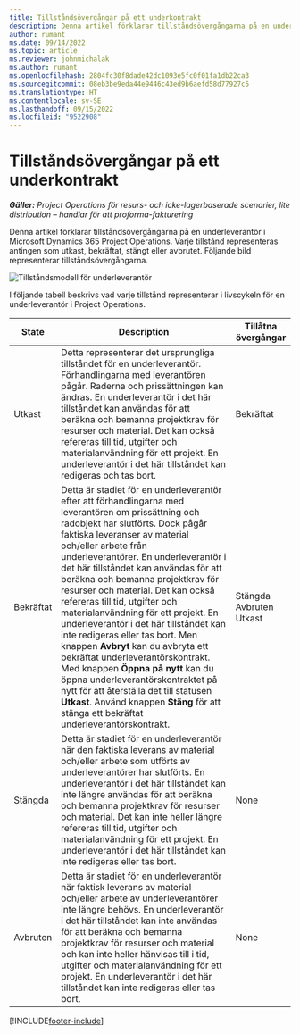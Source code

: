 ```yaml
---
title: Tillståndsövergångar på ett underkontrakt
description: Denna artikel förklarar tillståndsövergångarna på en underleverantör i Microsoft Dynamics 365 Project Operations allteftersom underleverantör skapas, körs och stängs.
author: rumant
ms.date: 09/14/2022
ms.topic: article
ms.reviewer: johnmichalak
ms.author: rumant
ms.openlocfilehash: 2804fc30f8dade42dc1093e5fc0f01fa1db22ca3
ms.sourcegitcommit: 08eb3be9eda44e9446c43ed9b6aefd58d77927c5
ms.translationtype: HT
ms.contentlocale: sv-SE
ms.lasthandoff: 09/15/2022
ms.locfileid: "9522908"
---
```

# <a name="state-transitions-on-a-subcontract"></a>Tillståndsövergångar på ett underkontrakt 

_**Gäller:** Project Operations för resurs- och icke-lagerbaserade scenarier, lite distribution – handlar för att proforma-fakturering_

Denna artikel förklarar tillståndsövergångarna på en underleverantör i Microsoft Dynamics 365 Project Operations. Varje tillstånd representeras antingen som utkast, bekräftat, stängt eller avbrutet. Följande bild representerar tillståndsövergångarna.

![Tillståndsmodell för underleverantör](../media/SubconStates.png)  

I följande tabell beskrivs vad varje tillstånd representerar i livscykeln för en underleverantör i Project Operations.

| State | Description | Tillåtna övergångar |
| --- | --- | --- |
| Utkast | Detta representerar det ursprungliga tillståndet för en underleverantör. Förhandlingarna med leverantören pågår. Raderna och prissättningen kan ändras. En underleverantör i det här tillståndet kan användas för att beräkna och bemanna projektkrav för resurser och material. Det kan också refereras till tid, utgifter och materialanvändning för ett projekt. En underleverantör i det här tillståndet kan redigeras och tas bort. | Bekräftat |
| Bekräftat | Detta är stadiet för en underleverantör efter att förhandlingarna med leverantören om prissättning och radobjekt har slutförts. Dock pågår faktiska leveranser av material och/eller arbete från underleverantörer. En underleverantör i det här tillståndet kan användas för att beräkna och bemanna projektkrav för resurser och material. Det kan också refereras till tid, utgifter och materialanvändning för ett projekt. En underleverantör i det här tillståndet kan inte redigeras eller tas bort. Men knappen **Avbryt** kan du avbryta ett bekräftat underleverantörskontrakt. Med knappen **Öppna på nytt** kan du öppna underleverantörskontraktet på nytt för att återställa det till statusen **Utkast**. Använd knappen **Stäng** för att stänga ett bekräftat underleverantörskontrakt. | Stängda <br> Avbruten <br> Utkast |
| Stängda | Detta är stadiet för en underleverantör när den faktiska leverans av material och/eller arbete som utförts av underleverantörer har slutförts. En underleverantör i det här tillståndet kan inte längre användas för att beräkna och bemanna projektkrav för resurser och material. Det kan inte heller längre refereras till tid, utgifter och materialanvändning för ett projekt. En underleverantör i det här tillståndet kan inte redigeras eller tas bort. | None |
| Avbruten | Detta är stadiet för en underleverantör när faktisk leverans av material och/eller arbete av underleverantörer inte längre behövs. En underleverantör i det här tillståndet kan inte användas för att beräkna och bemanna projektkrav för resurser och material och kan inte heller hänvisas till i tid, utgifter och materialanvändning för ett projekt. En underleverantör i det här tillståndet kan inte redigeras eller tas bort. | None |


[!INCLUDE[footer-include](../../includes/footer-banner.md)]
